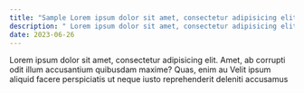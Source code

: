 ```yaml
---
title: "Sample Lorem ipsum dolor sit amet, consectetur adipisicing elit"
description: " Lorem ipsum dolor sit amet, consectetur adipisicing elit Amet behe"
date: 2023-06-26
---
```


Lorem ipsum dolor sit amet, consectetur adipisicing elit. Amet, ab corrupti odit illum accusantium quibusdam maxime? Quas, enim au Velit ipsum aliquid facere perspiciatis ut neque iusto reprehenderit deleniti accusamus